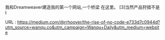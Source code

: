 我和Dreamweaver建造我的第一个网站,一个桥梁 
 在这里。 
 [3]当然产品狩猎不是t 
   
  URL : https://medium.com/@rrhoover/the-rise-of-no-code-e733d7c0944d?utm_source=wanqu.co&utm_campaign=Wanqu+Daily&utm_medium=website